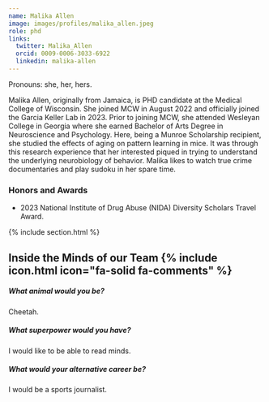 ```yaml
---
name: Malika Allen
image: images/profiles/malika_allen.jpeg
role: phd
links:
  twitter: Malika_Allen
  orcid: 0009-0006-3033-6922
  linkedin: malika-allen
---
```

Pronouns: she, her, hers.

Malika Allen, originally from Jamaica, is PHD candidate at the Medical College of Wisconsin. She joined MCW in August 2022 and officially joined the Garcia Keller Lab in 2023. Prior to joining MCW, she attended Wesleyan College in Georgia where she earned Bachelor of Arts Degree in Neuroscience and Psychology. Here, being a Munroe Scholarship recipient, she studied the effects of aging on pattern learning in mice. It was through this research experience that her interested piqued in trying to understand the underlying neurobiology of behavior. Malika likes to watch true crime documentaries and play sudoku in her spare time.

### Honors and Awards

- 2023 National Institute of Drug Abuse (NIDA) Diversity Scholars Travel Award.

{% include section.html %}
##  Inside the Minds of our Team {% include icon.html icon="fa-solid fa-comments" %}

##### What animal would you be?

Cheetah.

##### What superpower would you have?
I would like to be able to read minds.

##### What would your alternative career be?
I would be a sports journalist. 

 
